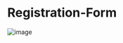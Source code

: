 # Registration-Form
![image](https://github.com/FewchX/Registration-Form/assets/172080867/e35b5bec-d750-4ac2-a2e4-cda8e9dc751d)
